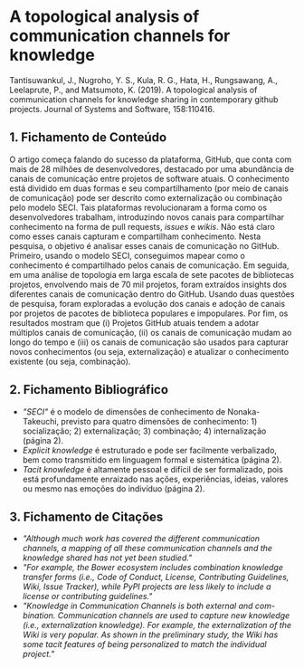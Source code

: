 # A topological analysis of communication channels for knowledge

Tantisuwankul, J., Nugroho, Y. S., Kula, R. G., Hata, H., Rungsawang, A., Leelaprute, P., and Matsumoto, K. (2019). A topological analysis of communication channels for knowledge sharing in contemporary github projects. Journal of Systems and Software, 158:110416.

## 1. Fichamento de Conteúdo

O artigo começa falando do sucesso da plataforma, GitHub, que conta com mais de 28 milhões de desenvolvedores, destacado por uma abundância de canais de comunicação entre projetos de software atuais. O conhecimento está dividido em duas formas e seu compartilhamento (por meio de canais de comunicação) pode ser descrito como externalização ou combinação pelo modelo SECI. Tais plataformas revolucionaram a forma como os desenvolvedores trabalham, introduzindo novos canais para compartilhar conhecimento na forma de pull requests, _issues_ e _wikis_. Não está claro como esses canais capturam e compartilham conhecimento. Nesta pesquisa, o objetivo é analisar esses canais de comunicação no GitHub. Primeiro, usando o modelo SECI, conseguimos mapear como o conhecimento é compartilhado pelos canais de comunicação. Em seguida, em uma análise de topologia em larga escala de sete pacotes de bibliotecas projetos, envolvendo mais de 70 mil projetos, foram extraídos insights dos diferentes canais de comunicação dentro do GitHub. Usando duas questões de pesquisa, foram exploradas a evolução dos canais e adoção de canais por projetos de pacotes de biblioteca populares e impopulares. Por fim, os resultados mostram que (i) Projetos GitHub atuais tendem a adotar múltiplos canais de comunicação, (ii) os canais de comunicação mudam ao longo do tempo e (iii) os canais de comunicação são usados ​​para capturar novos conhecimentos (ou seja, externalização) e atualizar o conhecimento existente (ou seja, combinação).

## 2. Fichamento Bibliográfico

- _"SECI"_ é o modelo de dimensões de conhecimento de Nonaka-Takeuchi, previsto para quatro dimensões de conhecimento: 1) socialização; 2) externalização; 3) combinação; 4) internalização (página 2).
- _Explicit knowledge_ é estruturado e pode ser facilmente verbalizado, bem como transmitido em linguagem formal e sistemática (página 2).
- _Tacit knowledge_ é altamente pessoal e difícil de ser formalizado, pois está profundamente enraizado nas ações, experiências, ideias, valores ou mesmo nas emoções do indivíduo (página 2).

## 3. Fichamento de Citações

- _"Although much work has covered the different communication channels, a mapping of all these communication channels and the knowledge shared has not yet been studied."_
- _"For example, the Bower ecosystem includes combination knowledge transfer forms (i.e., Code of Conduct, License, Contributing Guidelines, Wiki, Issue Tracker), while PyPI projects are less likely to include a license or contributing guidelines."_
- _"Knowledge in Communication Channels is both external and com- bination. Communication channels are used to capture new knowledge (i.e., externalization knowledge). For example, the externalization of the Wiki is very popular. As shown in the preliminary study, the Wiki has some tacit features of being personalized to match the individual project."_
